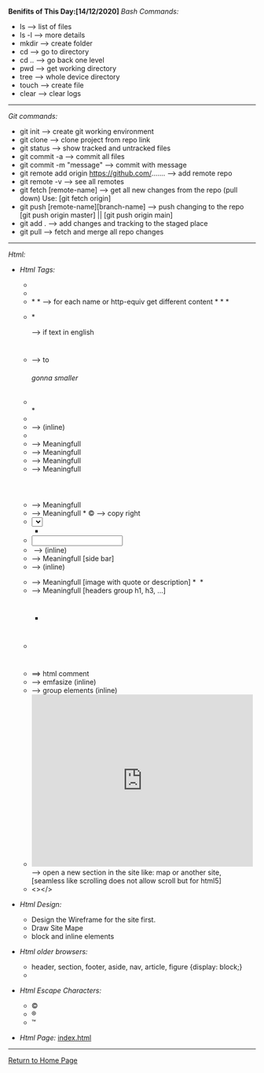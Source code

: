**Benifits of This Day:[14/12/2020]**
*Bash Commands:*
* ls --> list of files
* ls -l --> more details
* mkdir --> create folder
* cd --> go to directory
* cd .. --> go back one level
* pwd --> get working directory
* tree --> whole device directory
* touch --> create file
* clear --> clear logs

***

*Git commands:*
* git init --> create git working environment
* git clone --> clone project from repo link
* git status --> show tracked and untracked files
* git commit -a --> commit all files
* git commit -m "message" --> commit with message
* git remote add origin https://github.com/....... --> add remote repo
* git remote -v --> see all remotes
* git fetch [remote-name] --> get all new changes from the repo (pull down) Use: [git fetch origin]
* git push [remote-name][branch-name] --> push changing to the repo [git push origin master] || [git push origin main]
* git add . --> add changes and tracking to the staged place
* git pull --> fetch and merge all repo changes

***

*Html:*
- *Html Tags:*
    + <html></html>
    + <body></body>
    + <head></head>
        * <title></title>
        * <meta name="description, keywords, robots" http-equiv="author, pragma, expires" content="" /> --> for each name or http-equiv get different content
        * <link rel="stylesheet" href="" />
        * <script></script>
        * <style type="text/css"></style>
    + <p></p>
        * <p lang="en-us"></p> --> if text in english
    + <h1></h1> --> to <h6> gonna smaller
    + <ul></ul>
        * <li></li>
    + <b></b> --> (inline)
    + <i></i>
    + <strong></strong> --> Meaningfull
    + <main></main> --> Meaningfull
    + <article></article> --> Meaningfull
    + <section></section> --> Meaningfull
    + <header></header> --> Meaningfull
    + <footer></footer> --> Meaningfull
        * &copy; --> copy right
    + <select></select>
        * <option></option>
    + <input></input>
    + <img src="" alt=""></img> --> (inline)
    + <aside></aside> --> Meaningfull [side bar]
    + <a href="" target="" class="current" id=""></a> --> (inline)
    + <figure></figure> --> Meaningfull [image with quote or description]
        * <img></img>
        * <figcaption></figcaption>
    + <hgroup></hgroup> --> Meaningfull [headers group h1, h3, ...]
        + <h1></h1>
    + <div></div>
    + <!-- .wrapper --> ==> html comment
    + <em></em> --> emfasize (inline)
    + <span></span> --> group elements (inline)
    + <iframe src="http://maps.google.co.uk/maps?q=moma+new+york&amp;output=embed" width="450" height="350" frameborder="0" scrolling="no"></iframe> --> open a new section in the site like: map or another site, [seamless like scrolling does not allow scroll but for html5]
    + <></>

- *Html Design:*
    + Design the Wireframe for the site first.
    + Draw Site Mape
    + block and inline elements

- *Html older browsers:*
    + header, section, footer, aside, nav, article, figure {display: block;}
    + <!--[if lt IE 9]> <script src="http://html5shiv.googlecode.com/svn/trunk/html5.js"></script> <![endif]-->

- *Html Escape Characters:*
    + &copy;
    + &reg;
    + &trade;
    
- *Html Page:*
[index.html](https://mohammad-nour-rezek.github.io/Reading-Notes/Client/index.html)

***

[Return to Home Page](https://mohammad-nour-rezek.github.io/Reading-Notes/)
